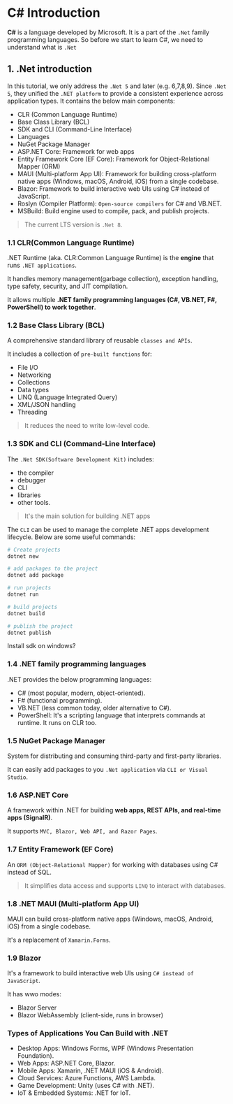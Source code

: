 ﻿# C# Introduction

**C#** is a language developed by Microsoft. It is a part of the `.Net` family programming languages.
So before we start to learn C#, we need to understand what is `.Net`


## 1. .Net introduction

In this tutorial, we only address the `.Net 5` and later (e.g. 6,7,8,9). Since `.Net 5`, they unified the `.NET platform`
to provide a consistent experience across application types. It contains the below main components:

- CLR (Common Language Runtime)
- Base Class Library (BCL)
- SDK and CLI (Command-Line Interface)
- Languages
- NuGet Package Manager
- ASP.NET Core: Framework for web apps
- Entity Framework Core (EF Core): Framework for Object-Relational Mapper (ORM)
- MAUI (Multi-platform App UI): Framework for building cross-platform native apps (Windows, macOS, Android, iOS) from a single codebase.
- Blazor: Framework to build interactive web UIs using C# instead of JavaScript.
- Roslyn (Compiler Platform): `Open-source compilers` for C# and VB.NET.
- MSBuild: Build engine used to compile, pack, and publish projects.

> The current LTS version is `.Net 8`. 

###  1.1 CLR(Common Language Runtime)

.NET Runtime (aka. CLR:Common Language Runtime) is the **engine** that runs `.NET applications`.

It handles memory management(garbage collection), exception handling, type safety, security, and JIT compilation.

It allows multiple **.NET family programming languages (C#, VB.NET, F#, PowerShell) to work together**.


### 1.2 Base Class Library (BCL)

A comprehensive standard library of reusable `classes and APIs`.

It includes a collection of `pre-built functions` for:

- File I/O 
- Networking 
- Collections 
- Data types 
- LINQ (Language Integrated Query)
- XML/JSON handling 
- Threading

> It reduces the need to write low-level code.

### 1.3 SDK and CLI (Command-Line Interface)

The `.Net SDK(Software Development Kit)` includes:
- the compiler
- debugger
- CLI
- libraries
- other tools.

> It's the main solution for building .NET apps

The `CLI` can be used to manage the complete .NET apps development lifecycle. Below are some useful commands:

```powershell
# Create projects
dotnet new

# add packages to the project
dotnet add package

# run projects
dotnet run

# build projects
dotnet build

# publish the project
dotnet publish
```

Install sdk on windows?

### 1.4 .NET family programming languages

.NET provides the below programming languages:
- C# (most popular, modern, object-oriented).
- F# (functional programming).
- VB.NET (less common today, older alternative to C#).
- PowerShell: It's a scripting language that interprets commands at runtime. It runs on CLR too.


### 1.5  NuGet Package Manager

System for distributing and consuming third-party and first-party libraries.

It can easily add packages to you `.Net application` via `CLI or Visual Studio`.

### 1.6 ASP.NET Core 

A framework within .NET for building **web apps, REST APIs, and real-time apps (SignalR)**.

It supports `MVC, Blazor, Web API, and Razor Pages`.


### 1.7 Entity Framework (EF Core)

An `ORM (Object-Relational Mapper)` for working with databases using C# instead of SQL.

> It simplifies data access and supports `LINQ` to interact with databases.

### 1.8 .NET MAUI (Multi-platform App UI)

MAUI can build cross-platform native apps (Windows, macOS, Android, iOS) from a single codebase.

It's a replacement of `Xamarin.Forms`.


### 1.9 Blazor

It's a framework to build interactive web UIs using `C# instead of JavaScript`.

It has wwo modes:
- Blazor Server
- Blazor WebAssembly (client-side, runs in browser)

### Types of Applications You Can Build with .NET

- Desktop Apps: Windows Forms, WPF (Windows Presentation Foundation).
- Web Apps: ASP.NET Core, Blazor.
- Mobile Apps: Xamarin, .NET MAUI (iOS & Android).
- Cloud Services: Azure Functions, AWS Lambda.
- Game Development: Unity (uses C# with .NET).
- IoT & Embedded Systems: .NET for IoT.